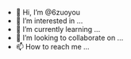 - 👋 Hi, I’m @6zuoyou
- 👀 I’m interested in ...
- 🌱 I’m currently learning ...
- 💞️ I’m looking to collaborate on ...
- 📫 How to reach me ...

<!---
6zuoyou/6zuoyou is a ✨ special ✨ repository because its `README.md` (this file) appears on your GitHub profile.
You can click the Preview link to take a look at your changes.
--->

